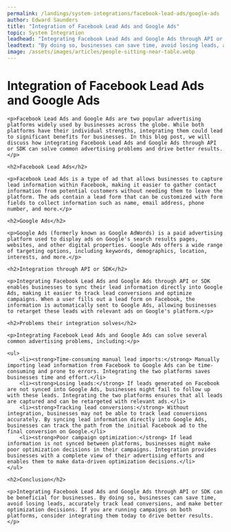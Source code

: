 ```yaml
---
permalink: /landings/system-integrations/facebook-lead-ads/google-ads
author: Edward Saunders
title: "Integration of Facebook Lead Ads and Google Ads"
topic: System Integration
leadhead: "Integrating Facebook Lead Ads and Google Ads through API or SDK can be beneficial for businesses"
leadtext: "By doing so, businesses can save time, avoid losing leads, accurately track lead conversions, and make better optimization decisions. If you are running campaigns on both platforms, consider integrating them today to drive better results."
image: /assets/images/articles/people-sitting-near-table.webp
---
```

<div class="arttext">	<h1>Integration of Facebook Lead Ads and Google Ads</h1>

	<p>Facebook Lead Ads and Google Ads are two popular advertising platforms widely used by businesses across the globe. While both platforms have their individual strengths, integrating them could lead to significant benefits for businesses. In this blog post, we will discuss how integrating Facebook Lead Ads and Google Ads through API or SDK can solve common advertising problems and drive better results.</p>

	<h2>Facebook Lead Ads</h2>

	<p>Facebook Lead Ads is a type of ad that allows businesses to capture lead information within Facebook, making it easier to gather contact information from potential customers without needing them to leave the platform. The ads contain a lead form that can be customized with form fields to collect information such as name, email address, phone number, and more.</p>

	<h2>Google Ads</h2>

	<p>Google Ads (formerly known as Google AdWords) is a paid advertising platform used to display ads on Google's search results pages, websites, and other digital properties. Google Ads offers a wide range of targeting options, including keywords, demographics, location, interests, and more.</p>

	<h2>Integration through API or SDK</h2>

	<p>Integrating Facebook Lead Ads and Google Ads through API or SDK enables businesses to sync their lead information directly into Google Ads, making it easier to track lead conversions and optimize campaigns. When a user fills out a lead form on Facebook, the information is automatically sent to Google Ads, allowing businesses to retarget these leads with relevant ads on Google's platform.</p>

	<h2>Problems their integration solves</h2>

	<p>Integrating Facebook Lead Ads and Google Ads can solve several common advertising problems, including:</p>

	<ul>
		<li><strong>Time-consuming manual lead imports:</strong> Manually importing lead information from Facebook to Google Ads can be time-consuming and prone to errors. Integrating the two platforms saves businesses time and effort.</li>
		<li><strong>Losing leads:</strong> If leads generated on Facebook are not synced into Google Ads, businesses might fail to follow up with these leads. Integrating the two platforms ensures that all leads are captured and can be retargeted with relevant ads.</li>
		<li><strong>Tracking lead conversions:</strong> Without integration, businesses may not be able to track lead conversions accurately. By syncing lead information directly into Google Ads, businesses can track the path from the initial Facebook ad to the final conversion on Google.</li>
		<li><strong>Poor campaign optimization:</strong> If lead information is not synced between platforms, businesses might make poor optimization decisions in their campaigns. Integration provides businesses with a complete view of their advertising efforts and enables them to make data-driven optimization decisions.</li>
	</ul>

	<h2>Conclusion</h2>

	<p>Integrating Facebook Lead Ads and Google Ads through API or SDK can be beneficial for businesses. By doing so, businesses can save time, avoid losing leads, accurately track lead conversions, and make better optimization decisions. If you are running campaigns on both platforms, consider integrating them today to drive better results.</p>
</div>